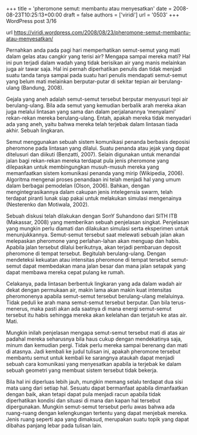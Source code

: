 +++
title = 'pheromone semut: membantu atau menyesatkan'
date = 2008-08-23T10:25:13+00:00
draft = false
authors = ['viridi']
url = '0503'
+++
WordPress post 3/16 <!--more-->

url https://viridi.wordpress.com/2008/08/23/pheromone-semut-membantu-atau-menyesatkan/

Pernahkan anda pada pagi hari memperhatikan semut-semut yang mati dalam gelas atau cangkir yang terisi air? Mengapa sampai mereka mati? Hal ini pun terjadi dalam wadah yang tidak berisikan air yang manis melainkan juga air tawar saja. Hal ini pernah diperhatikan penulis dan tidak menjadi suatu tanda tanya sampai pada suatu hari penulis mendapati semut-semut yang belum mati melainkan berputar-putar di sekitar tepian air berulang-ulang (Bandung, 2008).

Gejala yang aneh adalah semut-semut tersebut berputar menyusuri tepi air berulang-ulang. Bila ada semut yang kemudian berbalik arah mereka akan juga melalui lintasan yang sama dan dalam perjalanannya ‘menyalami’ rekan-rekan mereka berulang-ulang. Entah, apakah mereka tidak menyadari ada yang aneh, yaitu bahwa mereka telah terjebak dalam lintasan tiada akhir. Sebuah lingkaran.

Semut menggunakan sebuah sistem komunikasi penanda berbasis deposisi pheromone pada lintasan yang dilalui. Suatu penanda atau jejak yang dapat ditelusuri dan diikuti (Benzatti, 2007). Selain digunakan untuk menandai jalan bagi rekan-rekan mereka terdapat pula jenis pheromone yang dilepaskan untuk  membingungkan musuh-musuh mereka yang memanfaatkan sistem komunikasi penanda yang mirip (Wikipedia, 2006). Algoritma mengenai proses penandaan ini telah menjadi hal yang umum dalam berbagai pemodelan (Olson, 2006). Bahkan, dengan mengintegrasikannya dalam cakupan jenis intelegensia swarm, telah terdapat piranti lunak siap pakai untuk melakukan simulasi mengenainya (Nesterenko dan Motiwala, 2002).

Sebuah diskusi telah dilakukan dengan SonY Suhandono dari SITH ITB (Makassar, 2008) yang memberikan sebuah penjelasan singkat. Penjelasan yang mungkin perlu diamati dan dilakukan simulasi serta  eksperimen untuk menunjukkannya. Semut-semut tersebut saat melewati sebuah jalan akan melepaskan pheromone yang perlahan-lahan akan menguap dan habis. Apabila jalan tersebut dilalui berikutnya, akan terjadi pembaruan deposit pheromone di tempat tersebut. Begitulah berulang-ulang. Dengan mendeteksi kekuatan atau intensitas pheromone di tempat tersebut semut-semut dapat membedakan mana jalan besar dan mana jalan setapak yang dapat membawa mereka cepat pulang ke rumah.

Celakanya, pada lintasan berbentuk lingkaran yang ada dalam wadah air dekat dengan permukaan air, makin lama akan makin kuat intensitas pheromonenya apabila semut-semut tersebut berulang-ulang melaluinya. Tidak peduli ke arah mana semut-semut tersebut berputar. Dan bila terus-menerus, maka pasti akan ada saatnya di mana energi semut-semut tersebut itu habis sehingga mereka akan kelelahan dan terjatuh ke atas air. Mati.

Mungkin inilah penjelasan mengapa semut-semut tersebut mati di atas air padahal mereka seharusnya bila haus cukup dengan mendekatinya saja, minum dan kemudian pergi. Tidak perlu mereka sampai berenang dan mati di atasnya. Jadi kembali ke judul tulisan ini, apakah pheromone tersebut membantu semut untuk kembali ke sarangnya ataukah dapat menjadi sebuah cara komunikasi yang menyesatkan apabila ia terjebak ke dalam sebuah geometri yang membuat sistem tersebut tidak bekerja.

Bila hal ini diperluas lebih jauh, mungkin memang selalu terdapat dua sisi mata uang dari setiap hal. Sesuatu dapat bermanfaat apabila dimanfaatkan dengan baik, akan tetapi dapat pula menjadi racun apabila tidak diperhatikan kondisi dan situasi di mana dan kapan hal tersebut dipergunakan. Mungkin semut-semut tersebut perlu awas bahwa ada ruang-ruang dengan kelengkungan tertentu yang dapat menjebak mereka. Jenis ruang seperti apa yang dimaksud, merupakan suatu topik yang dapat dibahas panjang lebar pada tulisan lain.
